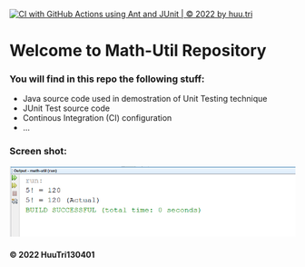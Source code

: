 [![CI with GitHub Actions using Ant and JUnit | © 2022 by huu.tri](https://github.com/HuuTri130401/math-util/actions/workflows/ci-junit.yml/badge.svg)](https://github.com/HuuTri130401/math-util/actions/workflows/ci-junit.yml)

# Welcome to Math-Util Repository

### You will find in this repo the following stuff:
* Java source code used in demostration of Unit Testing technique
* JUnit Test source code 
* Continous Integration (CI) configuration
* ...

### Screen shot:
![JUnit-TDD](https://github.com/HuuTri130401/math-util/blob/main/images/math-util.png)


#### © 2022 HuuTri130401



